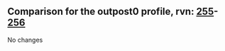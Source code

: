 ## Comparison for the outpost0 profile, rvn: [255](https://github.com/PRO100KatYT/FortniteProfileRevisions/tree/main/profiles/outpost0/255%20outpost0.json)-[256](https://github.com/PRO100KatYT/FortniteProfileRevisions/tree/main/profiles/outpost0/256%20outpost0.json)

No changes

